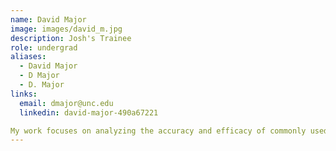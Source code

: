 ```yaml
---
name: David Major
image: images/david_m.jpg
description: Josh's Trainee
role: undergrad
aliases:
  - David Major
  - D Major
  - D. Major
links:
  email: dmajor@unc.edu
  linkedin: david-major-490a67221

My work focuses on analyzing the accuracy and efficacy of commonly used tools in structure based drug discovery.
---
```

